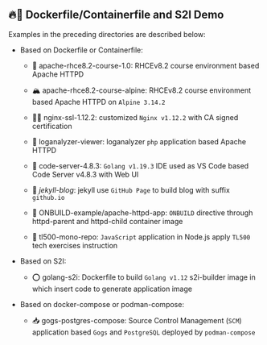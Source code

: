 ## 🔥🐳 Dockerfile/Containerfile and S2I Demo

Examples in the preceding directories are described below:

- Based on Dockerfile or Containerfile:

  - 🌈 apache-rhce8.2-course-1.0: RHCEv8.2 course environment based Apache HTTPD

  - 🏔 apache-rhce8.2-course-alpine: RHCEv8.2 course environment based Apache HTTPD on `Alpine 3.14.2`

  - 🐱‍🏍 nginx-ssl-1.12.2: customized `Nginx v1.12.2` with CA signed certification

  - 📜 loganalyzer-viewer: loganalyzer `php` application based Apache HTTPD 

  - 🦄 code-server-4.8.3: `Golang v1.19.3` IDE used as VS Code based Code Server v4.8.3 with Web UI

  - 🧪 *jekyll-blog*: jekyll use `GitHub Page` to build blog with suffix `github.io`

  - 🥽 ONBUILD-example/apache-httpd-app: `ONBUILD` directive through httpd-parent and httpd-child container image 

  - 💪 tl500-mono-repo: `JavaScript` application in Node.js apply `TL500` tech exercises instruction

- Based on S2I:

  - ⭕ golang-s2i: Dockerfile to build `Golang v1.12` s2i-builder image in which insert code to generate application image

- Based on docker-compose or podman-compose:

  - 📥 gogs-postgres-compose: Source Control Management (`SCM`) application based `Gogs` and `PostgreSQL` deployed by `podman-compose`

